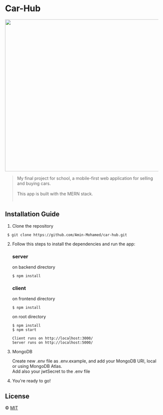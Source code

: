 # Car-Hub

<img src="https://media.giphy.com/media/8UHSFMTCnK80EQQiSd/giphy.gif" width="900" height="500" />

> My final project for school, a mobile-first web application for selling and buying cars.<br><br>
This app is built with the MERN stack.<br><br>


## Installation Guide
1. Clone the repository
```
 $ git clone https://github.com/Amin-Mohamed/car-hub.git
```

2. Follow this steps to install the dependencies and run the app:

      ### server 
      on backend directory
      ```
      $ npm install
      ```

      ### client
      on frontend directory
      ```
      $ npm install
      ```
      
      on root directory
      ```
      $ npm install
      $ npm start
      ```
      
   
      ```
      Client runs on http://localhost:3000/
      Server runs on http://localhost:5000/
      ```

3. MongoDB

      Create new .env file as .env.example, and add your MongoDB URI, local or using MongoDB Atlas.<br>
      Add also your jwtSecret to the .env file

4. You're ready to go!


## License
© [MIT](https://choosealicense.com/licenses/mit/)
